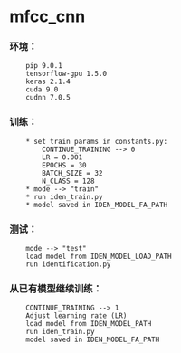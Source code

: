 mfcc_cnn
=====

### 环境：
		pip 9.0.1
		tensorflow-gpu 1.5.0
		keras 2.1.4
		cuda 9.0
		cudnn 7.0.5

### 训练：
		* set train params in constants.py:
			CONTINUE_TRAINING --> 0
			LR = 0.001
			EPOCHS = 30
			BATCH_SIZE = 32
			N_CLASS = 128
		* mode --> "train"
		* run iden_train.py
		* model saved in IDEN_MODEL_FA_PATH

### 测试：
		mode --> "test"
		load model from IDEN_MODEL_LOAD_PATH
		run identification.py

### 从已有模型继续训练：
		CONTINUE_TRAINING --> 1
		Adjust learning rate (LR)
		load model from IDEN_MODEL_PATH
		run iden_train.py
		model saved in IDEN_MODEL_FA_PATH
